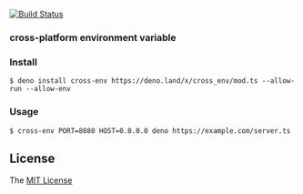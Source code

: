 [![Build Status](https://github.com/axetroy/deno_cross_env/workflows/test/badge.svg)](https://github.com/axetroy/deno_cross_env/actions)

### cross-platform environment variable

### Install

```shell
$ deno install cross-env https://deno.land/x/cross_env/mod.ts --allow-run --allow-env
```

### Usage

```shell
$ cross-env PORT=8080 HOST=0.0.0.0 deno https://example.com/server.ts
```

## License

The [MIT License](LICENSE)
